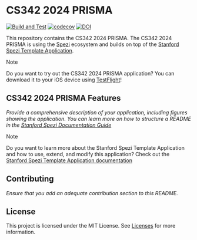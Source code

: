 <!--

This source file is part of the CS342 2024 PRISMA project based on the Stanford Spezi Template Application project

SPDX-FileCopyrightText: 2023 Stanford University

SPDX-License-Identifier: MIT

-->

# CS342 2024 PRISMA

[![Build and Test](https://github.com/CS342/2024-Behavior/actions/workflows/build-and-test.yml/badge.svg)](https://github.com/CS342/2024-Behavior/actions/workflows/build-and-test.yml)
[![codecov](https://codecov.io/gh/CS342/2024-Behavior/graph/badge.svg?token=Kl2PgPHuci)](https://codecov.io/gh/CS342/2024-Behavior)
[![DOI](https://zenodo.org/badge/DOI/10.5281/zenodo.10521597.svg)](https://doi.org/10.5281/zenodo.10521597)

This repository contains the CS342 2024 PRISMA.
The CS342 2024 PRISMA is using the [Spezi](https://github.com/StanfordSpezi/Spezi) ecosystem and builds on top of the [Stanford Spezi Template Application](https://github.com/StanfordSpezi/SpeziTemplateApplication).

> [!NOTE]  
> Do you want to try out the CS342 2024 PRISMA application? You can download it to your iOS device using [TestFlight](https://testflight.apple.com/join/bPu7kUoM)!


## CS342 2024 PRISMA Features

*Provide a comprehensive description of your application, including figures showing the application. You can learn more on how to structure a README in the [Stanford Spezi Documentation Guide](https://swiftpackageindex.com/stanfordspezi/spezi/documentation/spezi/documentation-guide)*

> [!NOTE]  
> Do you want to learn more about the Stanford Spezi Template Application and how to use, extend, and modify this application? Check out the [Stanford Spezi Template Application documentation](https://stanfordspezi.github.io/SpeziTemplateApplication)


## Contributing

*Ensure that you add an adequate contribution section to this README.*


## License

This project is licensed under the MIT License. See [Licenses](LICENSES) for more information.

